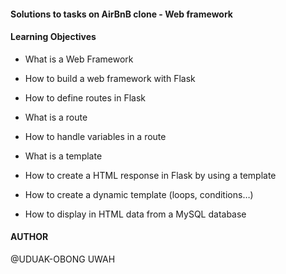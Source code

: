 #### Solutions to tasks on AirBnB clone - Web framework



#### Learning Objectives

* What is a Web Framework

* How to build a web framework with Flask

* How to define routes in Flask

* What is a route

* How to handle variables in a route

* What is a template

* How to create a HTML response in Flask by using a template

* How to create a dynamic template (loops, conditions…)

* How to display in HTML data from a MySQL database



#### AUTHOR 

@UDUAK-OBONG UWAH
